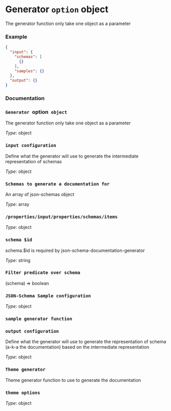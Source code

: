 # Generator `option` object

The generator function only take one object as a parameter

### Example

```json
{
  "input": {
    "schemas": [
      {}
    ],
    "samples": {}
  },
  "output": {}
}
```


### Documentation

### `Generator `option` object`

The generator function only take one object as a parameter

*Type*: object

### `input configuration`

Define what the generator will use to generate the intermediate representation of schemas

*Type*: object

### `Schemas to generate a documentation for`

An array of json-schemas object

*Type*: array

### `/properties/input/properties/schemas/items`



*Type*: object

### `schema $id`

schema.$id is required by json-schema-documentation-generator

*Type*: string

### `Filter predicate over schema`

(schema) => boolean

### `JSON-Schema Sample configuration`



*Type*: object

### `sample generator function`

### `output configuration`

Define what the generator will use to generate the representation of schema (a-k-a the documentation) based on the intermediate representation

*Type*: object

### `Theme generator`

Theme generator function to use to generate the documentation

### `theme options`



*Type*: object